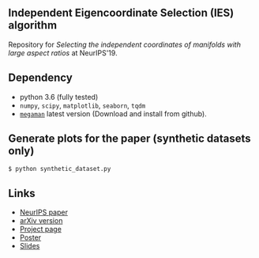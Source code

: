 ## Independent Eigencoordinate Selection (IES) algorithm

Repository for *Selecting the independent coordinates of manifolds with large aspect ratios* at NeurIPS'19.

## Dependency
- python 3.6 (fully tested)
- `numpy`, `scipy`, `matplotlib`, `seaborn`, `tqdm`
- [`megaman`](https://github.com/mmp2/megaman) latest version (Download and install from github).


## Generate plots for the paper (synthetic datasets only)
```
$ python synthetic_dataset.py
```

## Links
- [NeurIPS paper](https://papers.nips.cc/paper/8393-selecting-the-independent-coordinates-of-manifolds-with-large-aspect-ratios)
- [arXiv version](https://arxiv.org/abs/1907.01651)
- [Project page](https://yuchaz.github.io/publication/2019-indep-coord-search)
- [Poster](https://yuchaz.github.io/files/2019-indep-coord-search-poster.pdf)
- [Slides](https://yuchaz.github.io/files/2019-indep-coord-search-slides.pdf)
